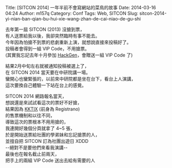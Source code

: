 Title: [SITCON 2014] 一年半前不會寫網站的菜鳥的故事
Date: 2014-03-16 04:24
Author: m157q
Category: Conf
Tags: Web, SITCON
Slug: sitcon-2014-yi-nian-ban-qian-bu-hui-xie-wang-zhan-de-cai-niao-de-gu-shi

<script async class="speakerdeck-embed" data-id="45b691608e54013146051a945ae20cc0" data-ratio="1.33333333333333" src="//speakerdeck.com/assets/embed.js"></script>  
  
去年第一屆 SITCON (2013) 沒搶到票，  
有人送票給我以後，我卻突然臨時有事不能去。  
今年因為怕搶不到票的悲劇重新上演，就想說直接來投稿好了。  
投稿者會得到一組 VIP Code，不用搶票。  
(其實我忘記去年十月參加 [HackGen](http://hackgen.sitcon.org/)，會贈送一組 VIP Code 了)  
  
結果2月中旬左右就被通知投稿被選上了，  
在 SITCON 2014 當天要在中研院講一場。  
蠻開心也蠻緊張的，以前來中研院都是坐在台下，看台上人演講，  
這次要換自己體驗一下站在台上的感覺。  
  
SITCON 2014 網路報名當天，  
想說還是來試試看這次的票好不好搶，  
結果因為 [KKTIX](https://kktix.com/) (前身為 Registrano)  
的售票機制和以往不同，  
導致這次的票根本不用用搶的，  
我連開好幾個分頁就拿了 4~5 張，  
於是開始送票給社團的學弟妹和忘記搶票的人，  
並擅自把 SITCON 訂為社團出遊日 XDDD  
--絕對不是要他們來看我演講--  
最後也在報名截止前兩天，  
把手上的兩組 VIP Code 送出去給有需要的人  
  
  
  
